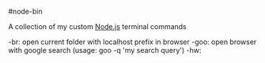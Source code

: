 #node-bin

A collection of my custom [Node.js](http://nodejs.org/) terminal commands

-br: open current folder with localhost prefix in browser
-goo: open browser with google search (usage: goo -q 'my search query')
-hw: 